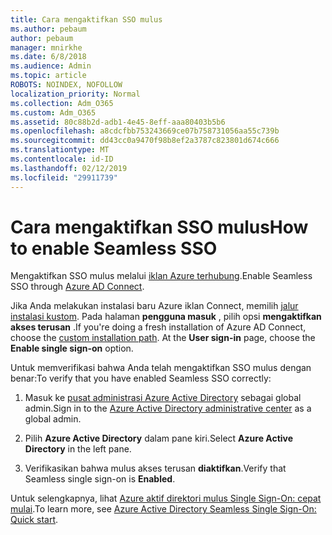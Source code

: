 ```yaml
---
title: Cara mengaktifkan SSO mulus
ms.author: pebaum
author: pebaum
manager: mnirkhe
ms.date: 6/8/2018
ms.audience: Admin
ms.topic: article
ROBOTS: NOINDEX, NOFOLLOW
localization_priority: Normal
ms.collection: Adm_O365
ms.custom: Adm_O365
ms.assetid: 80c88b2d-adb1-4e45-8eff-aaa80403b5b6
ms.openlocfilehash: a8cdcfbb753243669ce07b758731056aa55c739b
ms.sourcegitcommit: dd43cc0a9470f98b8ef2a3787c823801d674c666
ms.translationtype: MT
ms.contentlocale: id-ID
ms.lasthandoff: 02/12/2019
ms.locfileid: "29911739"
---
```

# <a name="how-to-enable-seamless-sso"></a><span data-ttu-id="23c06-102">Cara mengaktifkan SSO mulus</span><span class="sxs-lookup"><span data-stu-id="23c06-102">How to enable Seamless SSO</span></span>

<span data-ttu-id="23c06-103">Mengaktifkan SSO mulus melalui [iklan Azure terhubung](https://docs.microsoft.com/azure/active-directory/connect/active-directory-aadconnect).</span><span class="sxs-lookup"><span data-stu-id="23c06-103">Enable Seamless SSO through [Azure AD Connect](https://docs.microsoft.com/azure/active-directory/connect/active-directory-aadconnect).</span></span>
  
<span data-ttu-id="23c06-p101">Jika Anda melakukan instalasi baru Azure iklan Connect, memilih [jalur instalasi kustom](https://docs.microsoft.com/azure/active-directory/connect/active-directory-aadconnect-get-started-custom). Pada halaman **pengguna masuk** , pilih opsi **mengaktifkan akses terusan** .</span><span class="sxs-lookup"><span data-stu-id="23c06-p101">If you're doing a fresh installation of Azure AD Connect, choose the [custom installation path](https://docs.microsoft.com/azure/active-directory/connect/active-directory-aadconnect-get-started-custom). At the **User sign-in** page, choose the **Enable single sign-on** option.</span></span> 
  
<span data-ttu-id="23c06-106">Untuk memverifikasi bahwa Anda telah mengaktifkan SSO mulus dengan benar:</span><span class="sxs-lookup"><span data-stu-id="23c06-106">To verify that you have enabled Seamless SSO correctly:</span></span>
  
1. <span data-ttu-id="23c06-107">Masuk ke [pusat administrasi Azure Active Directory](https://aad.portal.azure.com) sebagai global admin.</span><span class="sxs-lookup"><span data-stu-id="23c06-107">Sign in to the [Azure Active Directory administrative center](https://aad.portal.azure.com) as a global admin.</span></span> 
    
2. <span data-ttu-id="23c06-108">Pilih **Azure Active Directory** dalam pane kiri.</span><span class="sxs-lookup"><span data-stu-id="23c06-108">Select **Azure Active Directory** in the left pane.</span></span> 
    
3. <span data-ttu-id="23c06-109">Verifikasikan bahwa mulus akses terusan **diaktifkan**.</span><span class="sxs-lookup"><span data-stu-id="23c06-109">Verify that Seamless single sign-on is **Enabled**.</span></span>
    
<span data-ttu-id="23c06-110">Untuk selengkapnya, lihat [Azure aktif direktori mulus Single Sign-On: cepat mulai](https://docs.microsoft.com/azure/active-directory/connect/active-directory-aadconnect-sso-quick-start).</span><span class="sxs-lookup"><span data-stu-id="23c06-110">To learn more, see [Azure Active Directory Seamless Single Sign-On: Quick start](https://docs.microsoft.com/azure/active-directory/connect/active-directory-aadconnect-sso-quick-start).</span></span>
  

